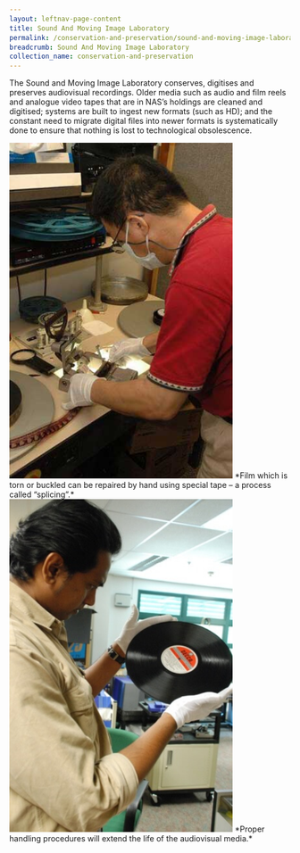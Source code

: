 ```yaml
---
layout: leftnav-page-content
title: Sound And Moving Image Laboratory
permalink: /conservation-and-preservation/sound-and-moving-image-laboratory/
breadcrumb: Sound And Moving Image Laboratory
collection_name: conservation-and-preservation
---
```


The Sound and Moving Image Laboratory conserves, digitises and preserves audiovisual recordings. Older media such as audio and film reels and analogue video tapes that are in NAS’s holdings are cleaned and digitised; systems are built to ingest new formats (such as HD); and the constant need to migrate digital files into newer formats is systematically done to ensure that nothing is lost to technological obsolescence.

 

 <img src="/images/conserve/splicing.jpg" alt="Splicing" style="width:400px;"/>
*Film which is torn or buckled can be repaired by hand using special tape – a process called “splicing”.*



<img src="/images/conserve/handlingmedia.jpg" alt="Handling audiovisual media" style="width:400px;"/>
*Proper handling procedures will extend the life of the audiovisual media.*
